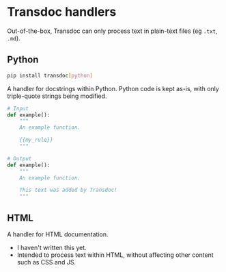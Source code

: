 # Transdoc handlers

Out-of-the-box, Transdoc can only process text in plain-text files (eg `.txt`,
`.md`).

## Python

```sh
pip install transdoc[python]
```

A handler for docstrings within Python. Python code is kept as-is, with only
triple-quote strings being modified.

```py
# Input
def example():
    """
    An example function.

    {{my_rule}}
    """
```

```py
# Output
def example():
    """
    An example function.

    This text was added by Transdoc!
    """
```

## HTML

A handler for HTML documentation.

* I haven't written this yet.
* Intended to process text within HTML, without affecting other content such
  as CSS and JS.
